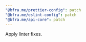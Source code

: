 ```yaml
---
"@bfra.me/prettier-config": patch
"@bfra.me/eslint-config": patch
"@bfra.me/api-core": patch
---
```


Apply linter fixes.
  